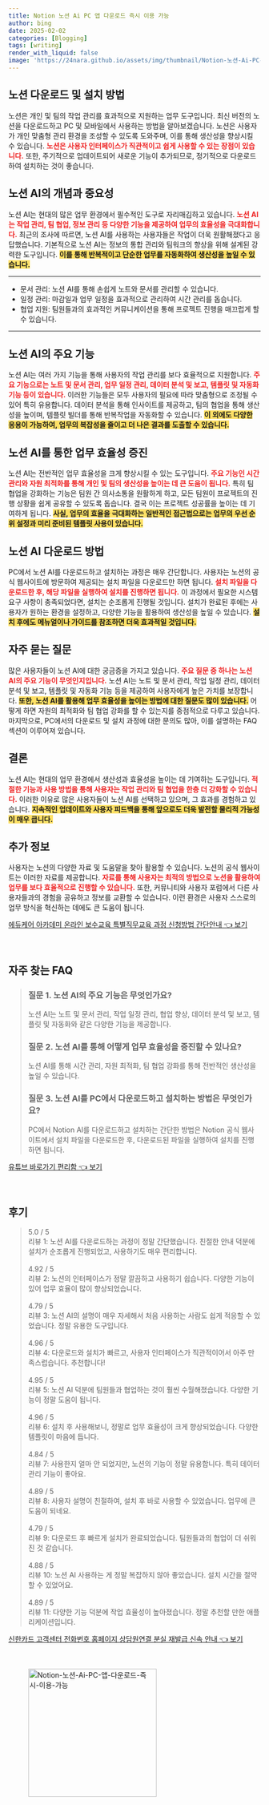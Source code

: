 ```yaml
---
title: Notion 노션 Ai PC 앱 다운로드 즉시 이용 가능
author: bing
date: 2025-02-02
categories: [Blogging]
tags: [writing]
render_with_liquid: false
image: 'https://24nara.github.io/assets/img/thumbnail/Notion-노션-Ai-PC-앱-다운로드-즉시-이용-가능.webp'
---
```



<h2 id='노션다운로드'>노션 다운로드 및 설치 방법</h2>

<p>노션은 개인 및 팀의 작업 관리를 효과적으로 지원하는 업무 도구입니다. 최신 버전의 노션을 다운로드하고 PC 및 모바일에서 사용하는 방법을 알아보겠습니다. 노션은 사용자가 개인 맞춤형 관리 환경을 조성할 수 있도록 도와주며, 이를 통해 생산성을 향상시킬 수 있습니다. <b><span style="color: #ee2323;">노션은 사용자 인터페이스가 직관적이고 쉽게 사용할 수 있는 장점이 있습니다.</span></b> 또한, 주기적으로 업데이트되어 새로운 기능이 추가되므로, 정기적으로 다운로드하여 설치하는 것이 좋습니다.</p>

<h2 id='노션AI개념과중요성'>노션 AI의 개념과 중요성</h2>

<p>노션 AI는 현대의 많은 업무 환경에서 필수적인 도구로 자리매김하고 있습니다. <b><span style="color: #ee2323;">노션 AI는 작업 관리, 팀 협업, 정보 관리 등 다양한 기능을 제공하여 업무의 효율성을 극대화합니다.</span></b> 최근의 조사에 따르면, 노션 AI를 사용하는 사용자들은 작업이 더욱 원활해졌다고 응답했습니다. 기본적으로 노션 AI는 정보의 통합 관리와 팀워크의 향상을 위해 설계된 강력한 도구입니다. <b><span style="background-color: #ffe066;">이를 통해 반복적이고 단순한 업무를 자동화하여 생산성을 높일 수 있습니다.</span></b></p>

<hr />

<ul>
    <li>문서 관리: 노션 AI를 통해 손쉽게 노트와 문서를 관리할 수 있습니다.</li>
    <li>일정 관리: 마감일과 업무 일정을 효과적으로 관리하여 시간 관리를 돕습니다.</li>
    <li>협업 지원: 팀원들과의 효과적인 커뮤니케이션을 통해 프로젝트 진행을 매끄럽게 할 수 있습니다.</li>
</ul>

<hr />

<h2 id='노션AI주요기능'>노션 AI의 주요 기능</h2>

<p>노션 AI는 여러 가지 기능을 통해 사용자의 작업 관리를 보다 효율적으로 지원합니다. <b><span style="color: #ee2323;">주요 기능으로는 노트 및 문서 관리, 업무 일정 관리, 데이터 분석 및 보고, 템플릿 및 자동화 기능 등이 있습니다.</span></b> 이러한 기능들은 모두 사용자의 필요에 따라 맞춤형으로 조정될 수 있어 특히 유용합니다. 데이터 분석을 통해 인사이트를 제공하고, 팀의 협업을 통해 생산성을 높이며, 템플릿 빌더를 통해 반복작업을 자동화할 수 있습니다. <b><span style="background-color: #ffe066;">이 외에도 다양한 응용이 가능하여, 업무의 복잡성을 줄이고 더 나은 결과를 도출할 수 있습니다.</span></b></p>

<h2 id='노션AI효율성'>노션 AI를 통한 업무 효율성 증진</h2>

<p>노션 AI는 전반적인 업무 효율성을 크게 향상시킬 수 있는 도구입니다. <b><span style="color: #ee2323;">주요 기능인 시간 관리와 자원 최적화를 통해 개인 및 팀의 생산성을 높이는 데 큰 도움이 됩니다.</span></b> 특히 팀 협업을 강화하는 기능은 팀원 간 의사소통을 원활하게 하고, 모든 팀원이 프로젝트의 진행 상황을 쉽게 공유할 수 있도록 돕습니다. 결국 이는 프로젝트 성공률을 높이는 데 기여하게 됩니다. <b><span style="background-color: #ffe066;">사실, 업무의 효율을 극대화하는 일반적인 접근법으로는 업무의 우선 순위 설정과 미리 준비된 템플릿 사용이 있습니다.</span></b></p>

<h2 id='노션AI다운로드방법'>노션 AI 다운로드 방법</h2>

<p>PC에서 노션 AI를 다운로드하고 설치하는 과정은 매우 간단합니다. 사용자는 노션의 공식 웹사이트에 방문하여 제공되는 설치 파일을 다운로드만 하면 됩니다. <b><span style="color: #ee2323;">설치 파일을 다운로드한 후, 해당 파일을 실행하여 설치를 진행하면 됩니다.</span></b> 이 과정에서 필요한 시스템 요구 사항이 충족되었다면, 설치는 순조롭게 진행될 것입니다. 설치가 완료된 후에는 사용자가 원하는 환경을 설정하고, 다양한 기능을 활용하여 생산성을 높일 수 있습니다. <b><span style="background-color: #ffe066;">설치 후에도 메뉴얼이나 가이드를 참조하면 더욱 효과적일 것입니다.</span></b></p>

<h2 id='자주묻는질문'>자주 묻는 질문</h2>

<p>많은 사용자들이 노션 AI에 대한 궁금증을 가지고 있습니다. <b><span style="color: #ee2323;">주요 질문 중 하나는 노션 AI의 주요 기능이 무엇인지입니다.</span></b> 노션 AI는 노트 및 문서 관리, 작업 일정 관리, 데이터 분석 및 보고, 템플릿 및 자동화 기능 등을 제공하여 사용자에게 높은 가치를 보장합니다. <b><span style="background-color: #ffe066;">또한, 노션 AI를 활용해 업무 효율성을 높이는 방법에 대한 질문도 많이 있습니다.</span></b> 어떻게 하면 자원의 최적화와 팀 협업 강화를 할 수 있는지를 중점적으로 다루고 있습니다. 마지막으로, PC에서의 다운로드 및 설치 과정에 대한 문의도 많아, 이를 설명하는 FAQ 섹션이 이루어져 있습니다.</p>

<h2 id='결론'>결론</h2>

<p>노션 AI는 현대의 업무 환경에서 생산성과 효율성을 높이는 데 기여하는 도구입니다. <b><span style="color: #ee2323;">적절한 기능과 사용 방법을 통해 사용자는 작업 관리와 팀 협업을 한층 더 강화할 수 있습니다.</span></b> 이러한 이유로 많은 사용자들이 노션 AI를 선택하고 있으며, 그 효과를 경험하고 있습니다. <b><span style="background-color: #ffe066;">지속적인 업데이트와 사용자 피드백을 통해 앞으로도 더욱 발전할 물리적 가능성이 매우 큽니다.</span></b></p>

<h2 id='추가정보'>추가 정보</h2>

<p>사용자는 노션의 다양한 자료 및 도움말을 찾아 활용할 수 있습니다. 노션의 공식 웹사이트는 이러한 자료를 제공합니다. <b><span style="color: #ee2323;">자료를 통해 사용자는 최적의 방법으로 노션을 활용하여 업무를 보다 효율적으로 진행할 수 있습니다.</span></b> 또한, 커뮤니티와 사용자 포럼에서 다른 사용자들과의 경험을 공유하고 정보를 교환할 수 있습니다. 이런 환경은 사용자 스스로의 업무 방식을 혁신하는 데에도 큰 도움이 됩니다.</p>


<p><a class="click-button" title="에듀케어 아카데미 온라인 보수교육 특별직무교육 과정 신청방법 간단안내" href="https://24nara.github.io/posts/%EC%97%90%EB%93%80%EC%BC%80%EC%96%B4-%EC%95%84%EC%B9%B4%EB%8D%B0%EB%AF%B8-%EC%98%A8%EB%9D%BC%EC%9D%B8-%EB%B3%B4%EC%88%98%EA%B5%90%EC%9C%A1-%ED%8A%B9%EB%B3%84%EC%A7%81%EB%AC%B4%EA%B5%90%EC%9C%A1-%EA%B3%BC%EC%A0%95-%EC%8B%A0%EC%B2%AD%EB%B0%A9%EB%B2%95-%EA%B0%84%EB%8B%A8%EC%95%88%EB%82%B4/" rel="dofollow">에듀케어 아카데미 온라인 보수교육 특별직무교육 과정 신청방법 간단안내 👈 보기</a></p><br>
<h2 id='자주_찾는_FAQ'>자주 찾는 FAQ</h2>
<div itemscope="" itemtype="https://schema.org/FAQPage"> 
<blockquote> 
<div itemscope="" itemprop="mainEntity" itemtype="https://schema.org/Question"> 
<h3 itemprop="name">질문 1. 노션 AI의 주요 기능은 무엇인가요?</h3> 
<div itemscope="" itemprop="acceptedAnswer" itemtype="https://schema.org/Answer"> 
<span itemprop="text"> 
<p>노션 AI는 노트 및 문서 관리, 작업 일정 관리, 협업 향상, 데이터 분석 및 보고, 템플릿 및 자동화와 같은 다양한 기능을 제공합니다.</p> 
</span> 
</div> 
</div> 

<div itemscope="" itemprop="mainEntity" itemtype="https://schema.org/Question"> 
<h3 itemprop="name">질문 2. 노션 AI를 통해 어떻게 업무 효율성을 증진할 수 있나요?</h3> 
<div itemscope="" itemprop="acceptedAnswer" itemtype="https://schema.org/Answer"> 
<span itemprop="text"> 
<p>노션 AI를 통해 시간 관리, 자원 최적화, 팀 협업 강화를 통해 전반적인 생산성을 높일 수 있습니다.</p> 
</span> 
</div> 
</div> 

<div itemscope="" itemprop="mainEntity" itemtype="https://schema.org/Question"> 
<h3 itemprop="name">질문 3. 노션 AI를 PC에서 다운로드하고 설치하는 방법은 무엇인가요?</h3> 
<div itemscope="" itemprop="acceptedAnswer" itemtype="https://schema.org/Answer"> 
<span itemprop="text"> 
<p>PC에서 Notion AI를 다운로드하고 설치하는 간단한 방법은 Notion 공식 웹사이트에서 설치 파일을 다운로드한 후, 다운로드된 파일을 실행하여 설치를 진행하면 됩니다.</p> 
</span> 
</div> 
</div> 
</blockquote> 
</div>
<p><a class="click-button" title="유튜브 바로가기 편리함" href="https://24nara.github.io/posts/%EC%9C%A0%ED%8A%9C%EB%B8%8C-%EB%B0%94%EB%A1%9C%EA%B0%80%EA%B8%B0-%ED%8E%B8%EB%A6%AC%ED%95%A8/" rel="dofollow">유튜브 바로가기 편리함 👈 보기</a></p><br>
<h2 id='후기'>후기</h2>
<div itemscope itemtype="https://schema.org/Product">
  <blockquote>
  <div itemprop="review" itemscope itemtype="https://schema.org/Review">
      <div itemprop="reviewRating" itemscope itemtype="https://schema.org/Rating"> <span itemprop="ratingValue">5.0</span> / <span itemprop="bestRating">5</span> </div>
      <span itemprop="reviewBody">리뷰 1: 노션 AI를 다운로드하는 과정이 정말 간단했습니다. 친절한 안내 덕분에 설치가 순조롭게 진행되었고, 사용하기도 매우 편리합니다.</span>
  </div>
  <br>
  <div itemprop="review" itemscope itemtype="https://schema.org/Review">
      <div itemprop="reviewRating" itemscope itemtype="https://schema.org/Rating"> <span itemprop="ratingValue">4.92</span> / <span itemprop="bestRating">5</span> </div>
      <span itemprop="reviewBody">리뷰 2: 노션의 인터페이스가 정말 깔끔하고 사용하기 쉽습니다. 다양한 기능이 있어 업무 효율이 많이 향상되었습니다.</span>
  </div>
  <br>
  <div itemprop="review" itemscope itemtype="https://schema.org/Review">
      <div itemprop="reviewRating" itemscope itemtype="https://schema.org/Rating"> <span itemprop="ratingValue">4.79</span> / <span itemprop="bestRating">5</span> </div>
      <span itemprop="reviewBody">리뷰 3: 노션 AI의 설명이 매우 자세해서 처음 사용하는 사람도 쉽게 적응할 수 있었습니다. 정말 유용한 도구입니다.</span>
  </div>
  <br>
  <div itemprop="review" itemscope itemtype="https://schema.org/Review">
      <div itemprop="reviewRating" itemscope itemtype="https://schema.org/Rating"> <span itemprop="ratingValue">4.96</span> / <span itemprop="bestRating">5</span> </div>
      <span itemprop="reviewBody">리뷰 4: 다운로드와 설치가 빠르고, 사용자 인터페이스가 직관적이어서 아주 만족스럽습니다. 추천합니다!</span>
  </div>
  <br>
  <div itemprop="review" itemscope itemtype="https://schema.org/Review">
      <div itemprop="reviewRating" itemscope itemtype="https://schema.org/Rating"> <span itemprop="ratingValue">4.95</span> / <span itemprop="bestRating">5</span> </div>
      <span itemprop="reviewBody">리뷰 5: 노션 AI 덕분에 팀원들과 협업하는 것이 훨씬 수월해졌습니다. 다양한 기능이 정말 도움이 됩니다.</span>
  </div>
  <br>
  <div itemprop="review" itemscope itemtype="https://schema.org/Review">
      <div itemprop="reviewRating" itemscope itemtype="https://schema.org/Rating"> <span itemprop="ratingValue">4.96</span> / <span itemprop="bestRating">5</span> </div>
      <span itemprop="reviewBody">리뷰 6: 설치 후 사용해보니, 정말로 업무 효율성이 크게 향상되었습니다. 다양한 템플릿이 마음에 듭니다.</span>
  </div>
  <br>
  <div itemprop="review" itemscope itemtype="https://schema.org/Review">
      <div itemprop="reviewRating" itemscope itemtype="https://schema.org/Rating"> <span itemprop="ratingValue">4.84</span> / <span itemprop="bestRating">5</span> </div>
      <span itemprop="reviewBody">리뷰 7: 사용한지 얼마 안 되었지만, 노션의 기능이 정말 유용합니다. 특히 데이터 관리 기능이 좋아요.</span>
  </div>
  <br>
  <div itemprop="review" itemscope itemtype="https://schema.org/Review">
      <div itemprop="reviewRating" itemscope itemtype="https://schema.org/Rating"> <span itemprop="ratingValue">4.89</span> / <span itemprop="bestRating">5</span> </div>
      <span itemprop="reviewBody">리뷰 8: 사용자 설명이 친절하여, 설치 후 바로 사용할 수 있었습니다. 업무에 큰 도움이 되네요.</span>
  </div>
  <br>
  <div itemprop="review" itemscope itemtype="https://schema.org/Review">
      <div itemprop="reviewRating" itemscope itemtype="https://schema.org/Rating"> <span itemprop="ratingValue">4.79</span> / <span itemprop="bestRating">5</span> </div>
      <span itemprop="reviewBody">리뷰 9: 다운로드 후 빠르게 설치가 완료되었습니다. 팀원들과의 협업이 더 쉬워진 것 같습니다.</span>
  </div>
  <br>
  <div itemprop="review" itemscope itemtype="https://schema.org/Review">
      <div itemprop="reviewRating" itemscope itemtype="https://schema.org/Rating"> <span itemprop="ratingValue">4.88</span> / <span itemprop="bestRating">5</span> </div>
      <span itemprop="reviewBody">리뷰 10: 노션 AI 사용하는 게 정말 복잡하지 않아 좋았습니다. 설치 시간을 절약할 수 있었어요.</span>
  </div>
  <br>
  <div itemprop="review" itemscope itemtype="https://schema.org/Review">
      <div itemprop="reviewRating" itemscope itemtype="https://schema.org/Rating"> <span itemprop="ratingValue">4.89</span> / <span itemprop="bestRating">5</span> </div>
      <span itemprop="reviewBody">리뷰 11: 다양한 기능 덕분에 작업 효율성이 높아졌습니다. 정말 추천할 만한 애플리케이션입니다.</span>
  </div>
  </blockquote>
</div>
<p><a class="click-button" title="신한카드 고객센터 전화번호 홈페이지 상담원연결 분실 재발급 신속 안내" href="https://24nara.github.io/posts/%EC%8B%A0%ED%95%9C%EC%B9%B4%EB%93%9C-%EA%B3%A0%EA%B0%9D%EC%84%BC%ED%84%B0-%EC%A0%84%ED%99%94%EB%B2%88%ED%98%B8-%ED%99%88%ED%8E%98%EC%9D%B4%EC%A7%80-%EC%83%81%EB%8B%B4%EC%9B%90%EC%97%B0%EA%B2%B0-%EB%B6%84%EC%8B%A4-%EC%9E%AC%EB%B0%9C%EA%B8%89-%EC%8B%A0%EC%86%8D-%EC%95%88%EB%82%B4/" rel="dofollow">신한카드 고객센터 전화번호 홈페이지 상담원연결 분실 재발급 신속 안내 👈 보기</a></p><br>
<figure class="image"><img src="https://24nara.github.io/assets/img/thumbnail/Notion-노션-Ai-PC-앱-다운로드-즉시-이용-가능.webp" alt="Notion-노션-Ai-PC-앱-다운로드-즉시-이용-가능" width="256" height="256"></figure>